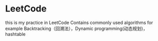 # LeetCode
this is my practice in LeetCode
Contains commonly used algorithms
for example Backtracking（回溯法），Dynamic programming(动态规划)，hashtable
